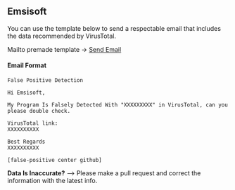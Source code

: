 ## Emsisoft

You can use the template below to send a respectable email that includes the data recommended by VirusTotal.

Mailto premade template -> [Send Email](mailto:submit@emsisoft.com?subject=False%20Positive%20Detection&body=Hi%20Emsisoft%2C%0A%0AMy%20Program%20Is%20Falsely%20Detected%20With%20%22XXXXXXXXX%22%20in%20VirusTotal%2C%20can%20you%20please%20double%20check.%0A%0AVirusTotal%20link%3A%0AXXXXXXXXXX%0A%0ABest%20Regards%0AXXXXXXXXXX%0A%0A%5Bfalse-positive%20center%20github%5D)

#### Email Format
```
False Positive Detection
```
```
Hi Emsisoft,

My Program Is Falsely Detected With "XXXXXXXXX" in VirusTotal, can you please double check.

VirusTotal link:
XXXXXXXXXX

Best Regards
XXXXXXXXXX

[false-positive center github]
```


**Data Is Inaccurate?** --> Please make a pull request and correct the information with the latest info.
